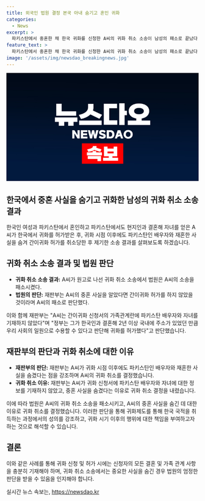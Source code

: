 ```yaml
---
title: 외국인 법원 결정 본국 아내 숨기고 혼인 귀화
categories:
  - News
excerpt: >
  파키스탄에서 중혼한 채 한국 귀화를 신청한 A씨의 귀화 취소 소송이 남성의 패소로 끝났다. A씨는 2001년 한국 여성과 파키스탄에서 결혼하고 한국 귀화를 허가받았으나 2016년 한국인과 이혼 후 다시 파키스탄인과 혼인신고를 한 사실을 숨겼다. 법원은 이를 발견하고 귀화 취소를 결정했는데, A씨는 이에 불복 소송을 제기했지만 법원은 귀화 허가는 일부일처제 등을 고려하여 중요한 법질서를 지키기 위한 것이라며 그의 패소를 판단했다.
feature_text: >
  파키스탄에서 중혼한 채 한국 귀화를 신청한 A씨의 귀화 취소 소송이 남성의 패소로 끝났다. A씨는 2001년 한국 여성과 파키스탄에서 결혼하고 한국 귀화를 허가받았으나 2016년 한국인과 이혼 후 다시 파키스탄인과 혼인신고를 한 사실을 숨겼다. 법원은 이를 발견하고 귀화 취소를 결정했는데, A씨는 이에 불복 소송을 제기했지만 법원은 귀화 허가는 일부일처제 등을 고려하여 중요한 법질서를 지키기 위한 것이라며 그의 패소를 판단했다.
image: '/assets/img/newsdao_breakingnews.jpg'
---
```


<p><img src="/assets/img/newsdao_breakingnews.jpg" alt="bookingtag 속보" /></p>

<h2>한국에서 중혼 사실을 숨기고 귀화한 남성의 귀화 취소 소송 결과</h2>

<p data-ke-size="size16">한국인 여성과 파키스탄에서 혼인하고 파키스탄에서도 현지인과 결혼해 자녀를 얻은 A씨가 한국에서 귀화를 허가받은 후, 귀화 시점 이후에도 파키스탄인 배우자와 재혼한 사실을 숨겨 간이귀화 허가를 취소당한 후 제기한 소송 결과를 살펴보도록 하겠습니다.</p>

<h2 data-ke-size="size26">귀화 취소 소송 결과 및 법원 판단</h2>

<ul>
    <li><b>귀화 취소 소송 결과:</b> A씨가 원고로 나선 귀화 취소 소송에서 법원은 A씨의 소송을 패소시켰다.</li>
    <li><b>법원의 판단:</b> 재판부는 A씨의 중혼 사실을 알았다면 간이귀화 허가를 하지 않았을 것이라며 A씨의 패소로 판단했다.</li>
</ul>

<p data-ke-size="size16">이와 함께 재판부는 "A씨는 간이귀화 신청서의 가족관계란에 파키스탄 배우자와 자녀를 기재하지 않았다"며 "정부는 그가 한국인과 결혼해 2년 이상 국내에 주소가 있었던 만큼 우리 사회의 일원으로 수용할 수 있다고 판단해 귀화를 허가했다"고 판단했습니다.</p>

<h2 data-ke-size="size26">재판부의 판단과 귀화 취소에 대한 이유</h2>

<ul>
    <li><b>재판부의 판단:</b> 재판부는 A씨가 귀화 시점 이후에도 파키스탄인 배우자와 재혼한 사실을 숨겼다는 점을 강조하며 A씨의 귀화 취소를 결정했습니다.</li>
    <li><b>귀화 취소 이유:</b> 재판부는 A씨가 귀화 신청서에 파키스탄 배우자와 자녀에 대한 정보를 기재하지 않았고, 중혼 사실을 숨겼다는 이유로 귀화 취소 결정을 내렸습니다.</li>
</ul>

<p data-ke-size="size16">이에 따라 법원은 A씨의 귀화 취소 소송을 패소시키고, A씨의 중혼 사실을 숨긴 데 대한 이유로 귀화 취소를 결정했습니다. 이러한 판단을 통해 귀화제도를 통해 한국 국적을 취득하는 과정에서의 성의를 강조하고, 귀화 시기 이후의 행위에 대한 책임을 부여하고자 하는 것으로 해석할 수 있습니다.</p> 

<h2 data-ke-size="size26">결론</h2>

<p data-ke-size="size16">이와 같은 사례를 통해 귀화 신청 및 허가 시에는 신청자의 모든 결혼 및 가족 관계 사항을 충분히 기재해야 하며, 귀화 취소 소송에서는 중요한 사실을 숨긴 경우 법원의 엄정한 판단을 받을 수 있음을 인지해야 합니다.</p>
실시간 뉴스 속보는, <a href="https://newsdao.kr" rel="dofollow">https://newsdao.kr</a>


